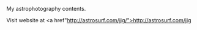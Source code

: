 My astrophotography contents.

Visit website at <a href"http://astrosurf.com/jig/">http://astrosurf.com/jig</a>